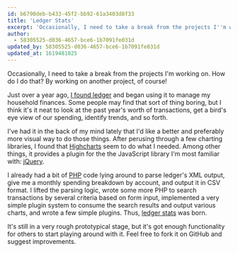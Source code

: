 ```yaml
---
id: b6790deb-b433-45f2-bb92-61a3403d8f33
title: 'Ledger Stats'
excerpt: 'Occasionally, I need to take a break from the projects I''m working on. How do I do that? By working on another project, of course!'
author:
  - 58305525-d036-4657-bce6-1b7091fe031d
updated_by: 58305525-d036-4657-bce6-1b7091fe031d
updated_at: 1619481025
---
```

Occasionally, I need to take a break from the projects I'm working on. How do I do that? By working on another project, of course!

Just over a year ago, [I found ledger](/2010/07/01/ledger-and-building-it-from-source-on-ubuntu-10-04/ "Matthew Turland » Blog Archive » Ledger and Building It From Source on Ubuntu 10.04") and began using it to manage my household finances. Some people may find that sort of thing boring, but I think it's it neat to look at the past year's worth of transactions, get a bird's eye view of our spending, identify trends, and so forth.

I've had it in the back of my mind lately that I'd like a better and preferably more visual way to do those things. After perusing through a few charting libraries, I found that [Highcharts](http://highcharts.com/ "Highcharts - Interactive JavaScript charts for your webpage") seem to do what I needed. Among other things, it provides a plugin for the the JavaScript library I'm most familiar with: [jQuery](http://jquery.com/ "jQuery: The Write Less, Do More, JavaScript Library").

I already had a bit of [PHP](http://php.net/ "PHP: Hypertext Preprocessor") code lying around to parse ledger's XML output, give me a monthly spending breakdown by account, and output it in CSV format. I lifted the parsing logic, wrote some more PHP to search transactions by several criteria based on form input, implemented a very simple plugin system to consume the search results and output various charts, and wrote a few simple plugins. Thus, [ledger stats](https://github.com/elazar/ledger-stats "elazar/ledger-stats - GitHub") was born.

It's still in a very rough prototypical stage, but it's got enough functionality for others to start playing around with it. Feel free to fork it on GitHub and suggest improvements.